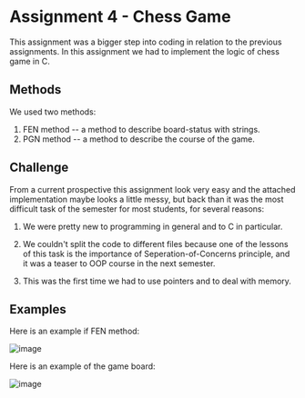 # Assignment 4 - Chess Game

This assignment was a bigger step into coding in relation to the previous assignments.
In this assignment we had to implement the logic of chess game in C.

## Methods

We used two methods:
1. FEN method -- a method to describe board-status with strings.
2. PGN method -- a method to describe the course of the game.

## Challenge

From a current prospective this assignment look very easy and the attached implementation maybe looks a little messy, but back than it was the most difficult task of the semester for most students, for several reasons:

1. We were pretty new to programming in general and to C in particular.

2. We couldn't split the code to different files because one of  the lessons of this task is the importance of Seperation-of-Concerns principle, and it was a teaser to OOP course in the next semester.

3. This was the first time we had to use pointers and to deal with memory.

## Examples

Here is an example if FEN method:

![image](https://user-images.githubusercontent.com/72878018/120076372-d75cf200-c0ad-11eb-9a85-c3164871e91a.png)

Here is an example of the game board:

![image](https://user-images.githubusercontent.com/72878018/120076387-f52a5700-c0ad-11eb-9189-57a3e5e2288f.png)


